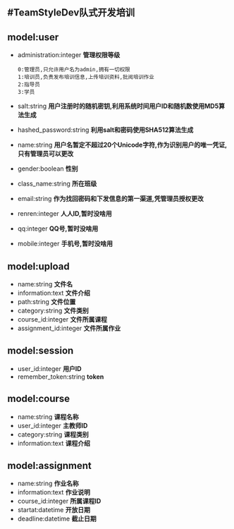 #TeamStyleDev队式开发培训
----------

model:user
-
- administration:integer **管理权限等级**

    `0:管理员,只允许用户名为admin,拥有一切权限`  
    `1:培训员,负责发布培训信息,上传培训资料,批阅培训作业`  
    `2:指导员`  
    `3:学员`  
- salt:string **用户注册时的随机密钥,利用系统时间用户ID和随机数使用MD5算法生成**
- hashed_password:string **利用salt和密码使用SHA512算法生成**
- name:string **用户名暂定不超过20个Unicode字符,作为识别用户的唯一凭证,只有管理员可以更改**
- gender:boolean **性别**
- class_name:string **所在班级**
- email:string **作为找回密码和下发信息的第一渠道,凭管理员授权更改**
- renren:integer **人人ID,暂时没啥用**
- qq:integer **QQ号,暂时没啥用**
- mobile:integer **手机号,暂时没啥用**

model:upload
-
- name:string **文件名**
- information:text **文件介绍**
- path:string **文件位置**
- category:string **文件类别**
- course_id:integer **文件所属课程**
- assignment_id:integer **文件所属作业**

model:session
-
- user_id:integer **用户ID**
- remember_token:string **token**

model:course
-
- name:string **课程名称**
- user_id:integer **主教师ID**
- category:string **课程类别**
- information:text **课程介绍**

model:assignment
-
- name:string **作业名称**
- information:text **作业说明**
- course_id:integer **所属课程ID**
- startat:datetime **开放日期**
- deadline:datetime **截止日期**

